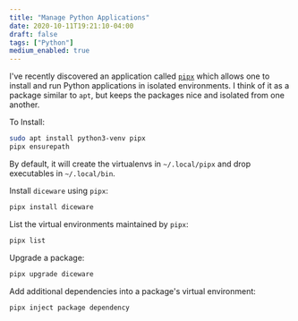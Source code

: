 ```yaml
---
title: "Manage Python Applications"
date: 2020-10-11T19:21:10-04:00
draft: false
tags: ["Python"]
medium_enabled: true
---
```


I've recently discovered an application called [`pipx`](https://pipxproject.github.io/pipx/) which allows one to install and run Python applications in isolated environments. I think of it as a package similar to `apt`, but keeps the packages nice and isolated from one another.

To Install:

```bash
sudo apt install python3-venv pipx
pipx ensurepath
```

By default, it will create the virtualenvs in `~/.local/pipx` and drop executables in `~/.local/bin`.

Install `diceware` using `pipx`:

```bash
pipx install diceware
```

List the virtual environments maintained by `pipx`:

```bash
pipx list
```

Upgrade a package:

```bash
pipx upgrade diceware
```

Add additional dependencies into a package's virtual environment:

```bash
pipx inject package dependency
```


